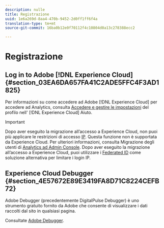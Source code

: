 ```yaml
---
description: nulle
title: Registrazione
uuid: 1e6a269d-8aa4-470b-9452-2d0ff1ff6f4a
translation-type: tm+mt
source-git-commit: 16ba0b12e0f70112f4c10804d0a13c278388ecc2

---
```



# Registrazione

## Log in to Adobe [!DNL Experience Cloud] {#section_03EA6DA657FA41C2ADE5FFC4F3AD1825}

Per informazioni su come accedere ad Adobe [!DNL Experience Cloud] per accedere ad Analytics, consulta [Accedere e gestire le impostazioni](https://marketing.adobe.com/resources/help/en_US/mcloud/getting-started-experience-cloud.html) del profilo nell' [!DNL Experience Cloud] Aiuto.

>[!IMPORTANT]
>
>Dopo aver eseguito la migrazione all’accesso a Experience Cloud, non puoi più applicare le restrizioni di accesso [IP](/help/admin/company/security-manager.md). Questa funzione non è supportata da Experience Cloud. Per ulteriori informazioni, consulta Migrazione degli utenti di [Analytics ad Admin Console](https://marketing.adobe.com/resources/help/en_US/experience-cloud/admin-console/analytics-migration/). Dopo aver eseguito la migrazione all’accesso a Experience Cloud, puoi utilizzare i [Federated ID](https://spark.adobe.com/page/JeSB8EPEQIvjD/) come soluzione alternativa per limitare i login IP.

## Experience Cloud Debugger {#section_4E57672E89E3419FA8D71C8224CEFB72}

Adobe Debugger (precedentemente DigitalPulse Debugger) è uno strumento gratuito fornito da Adobe che consente di visualizzare i dati raccolti dal sito in qualsiasi pagina.

Consultate [Adobe Debugger](https://chrome.google.com/webstore/detail/adobe-experience-cloud-de/ocdmogmohccmeicdhlhhgepeaijenapj).
